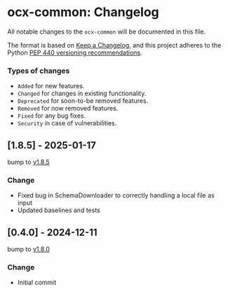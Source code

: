 # ocx-common: Changelog

All notable changes to the ``ocx-common`` will be documented in this file.

The format is based on [Keep a Changelog](https://keepachangelog.com/en/1.1.0/),
and this project adheres to the Python [PEP 440 versioning recommendations](https://peps.python.org/pep-0440/).

### Types of changes
* ``Added`` for new features.
* ``Changed`` for changes in existing functionality.
* ``Deprecated`` for soon-to-be removed features.
* ``Removed`` for now removed features.
* ``Fixed`` for any bug fixes.
* ``Security`` in case of vulnerabilities.

## [1.8.5] - 2025-01-17
bump to [v1.8.5](https://github.com/OCXStandard/ocx-schema-parser/releases/tag/v1.8.5)

### Change
* Fixed bug in SchemaDownloader to correctly handling a local file as input
* Updated baselines and tests


## [0.4.0] - 2024-12-11
bump to [v1.8.0](https://github.com/OCXStandard/ocx-schema-parser/releases/tag/v1.8.0)

### Change
* Initial commit
